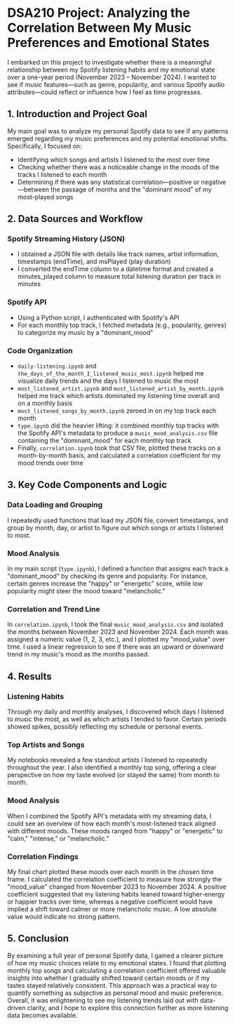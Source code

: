 # DSA210 Project: Analyzing the Correlation Between My Music Preferences and Emotional States

I embarked on this project to investigate whether there is a meaningful relationship between my Spotify listening habits and my emotional state over a one-year period (November 2023 – November 2024). I wanted to see if music features—such as genre, popularity, and various Spotify audio attributes—could reflect or influence how I feel as time progresses.

## 1. Introduction and Project Goal

My main goal was to analyze my personal Spotify data to see if any patterns emerged regarding my music preferences and my potential emotional shifts. Specifically, I focused on:

* Identifying which songs and artists I listened to the most over time
* Checking whether there was a noticeable change in the moods of the tracks I listened to each month
* Determining if there was any statistical correlation—positive or negative—between the passage of months and the "dominant mood" of my most-played songs

## 2. Data Sources and Workflow

### Spotify Streaming History (JSON)
* I obtained a JSON file with details like track names, artist information, timestamps (endTime), and msPlayed (play duration)
* I converted the endTime column to a datetime format and created a minutes_played column to measure total listening duration per track in minutes

### Spotify API
* Using a Python script, I authenticated with Spotify's API
* For each monthly top track, I fetched metadata (e.g., popularity, genres) to categorize my music by a "dominant_mood"

### Code Organization
* `daily-listening.ipynb` and `the_days_of_the_month_I_listened_music_most.ipynb` helped me visualize daily trends and the days I listened to music the most
* `most_listened_artist.ipynb` and `most_listened_artist_by_month.ipynb` helped me track which artists dominated my listening time overall and on a monthly basis
* `most_listened_songs_by_month.ipynb` zeroed in on my top track each month
* `type.ipynb` did the heavier lifting: it combined monthly top tracks with the Spotify API's metadata to produce a `music_mood_analysis.csv` file containing the "dominant_mood" for each monthly top track
* Finally, `correlation.ipynb` took that CSV file, plotted these tracks on a month-by-month basis, and calculated a correlation coefficient for my mood trends over time

## 3. Key Code Components and Logic

### Data Loading and Grouping
I repeatedly used functions that load my JSON file, convert timestamps, and group by month, day, or artist to figure out which songs or artists I listened to most.

### Mood Analysis
In my main script (`type.ipynb`), I defined a function that assigns each track a "dominant_mood" by checking its genre and popularity. For instance, certain genres increase the "happy" or "energetic" score, while low popularity might steer the mood toward "melancholic."

### Correlation and Trend Line
In `correlation.ipynb`, I took the final `music_mood_analysis.csv` and isolated the months between November 2023 and November 2024. Each month was assigned a numeric value (1, 2, 3, etc.), and I plotted my "mood_value" over time. I used a linear regression to see if there was an upward or downward trend in my music's mood as the months passed.

## 4. Results

### Listening Habits
Through my daily and monthly analyses, I discovered which days I listened to music the most, as well as which artists I tended to favor. Certain periods showed spikes, possibly reflecting my schedule or personal events.

### Top Artists and Songs
My notebooks revealed a few standout artists I listened to repeatedly throughout the year. I also identified a monthly top song, offering a clear perspective on how my taste evolved (or stayed the same) from month to month.

### Mood Analysis
When I combined the Spotify API's metadata with my streaming data, I could see an overview of how each month's most-listened track aligned with different moods. These moods ranged from "happy" or "energetic" to "calm," "intense," or "melancholic."

### Correlation Findings
My final chart plotted these moods over each month in the chosen time frame. I calculated the correlation coefficient to measure how strongly the "mood_value" changed from November 2023 to November 2024. A positive coefficient suggested that my listening habits leaned toward higher-energy or happier tracks over time, whereas a negative coefficient would have implied a shift toward calmer or more melancholic music. A low absolute value would indicate no strong pattern.

## 5. Conclusion

By examining a full year of personal Spotify data, I gained a clearer picture of how my music choices relate to my emotional states. I found that plotting monthly top songs and calculating a correlation coefficient offered valuable insights into whether I gradually shifted toward certain moods or if my tastes stayed relatively consistent. This approach was a practical way to quantify something as subjective as personal mood and music preference. Overall, it was enlightening to see my listening trends laid out with data-driven clarity, and I hope to explore this connection further as more listening data becomes available.
